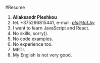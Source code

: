 #Resume
    
1. **Aliaksandr Pleshkou**
2. tel. +375296815441, e-mail: *pla@tut.by*
3. I want to learn JavaScript and React.
4. No skills, sorry)).
5. No code examples.
6. No experience too.
7. MRTI.
8. My English is not very good.






